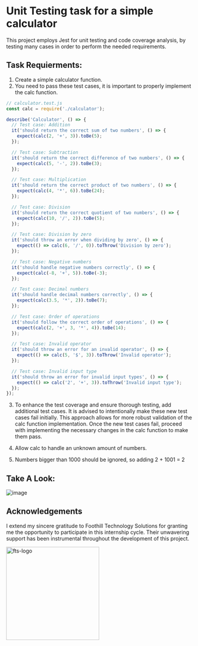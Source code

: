 # Unit Testing task for a simple calculator
This project employs Jest for unit testing and code coverage analysis, by testing many cases in order to perform the needed requirements.

## Task Requierments:

1. Create a simple calculator function.
2. You need to pass these test cases, it is important to properly implement the calc function.
```js
// calculator.test.js
const calc = require('./calculator');

describe('Calculator', () => {
  // Test case: Addition
  it('should return the correct sum of two numbers', () => {
    expect(calc(2, '+', 3)).toBe(5);
  });

  // Test case: Subtraction
  it('should return the correct difference of two numbers', () => {
    expect(calc(5, '-', 2)).toBe(3);
  });

  // Test case: Multiplication
  it('should return the correct product of two numbers', () => {
    expect(calc(4, '*', 6)).toBe(24);
  });

  // Test case: Division
  it('should return the correct quotient of two numbers', () => {
    expect(calc(10, '/', 2)).toBe(5);
  });

  // Test case: Division by zero
  it('should throw an error when dividing by zero', () => {
    expect(() => calc(6, '/', 0)).toThrow('Division by zero');
  });

  // Test case: Negative numbers
  it('should handle negative numbers correctly', () => {
    expect(calc(-8, '+', 5)).toBe(-3);
  });

  // Test case: Decimal numbers
  it('should handle decimal numbers correctly', () => {
    expect(calc(3.5, '*', 2)).toBe(7);
  });

  // Test case: Order of operations
  it('should follow the correct order of operations', () => {
    expect(calc(2, '+', 3, '*', 4)).toBe(14);
  });

  // Test case: Invalid operator
  it('should throw an error for an invalid operator', () => {
    expect(() => calc(5, '$', 3)).toThrow('Invalid operator');
  });

  // Test case: Invalid input type
  it('should throw an error for invalid input types', () => {
    expect(() => calc('2', '+', 3)).toThrow('Invalid input type');
  });
});
```

3. To enhance the test coverage and ensure thorough testing, add additional test cases.
It is advised to intentionally make these new test cases fail initially. This approach allows for more robust validation of the calc function implementation. Once the new test cases fail, proceed with implementing the necessary changes in the calc function to make them pass.
   
4. Allow calc to handle an unknown amount of numbers.
5. Numbers bigger than 1000 should be ignored, so adding 2 + 1001  = 2

   
## Take A Look:
![image](https://github.com/Rahaf-Mansour/unitTesting-calculator/assets/109438456/0412d3c2-c294-4dd8-844c-630ff4735cdb)


## Acknowledgements
I extend my sincere gratitude to Foothill Technology Solutions for granting me the opportunity to participate in this internship cycle. Their unwavering support has been instrumental throughout the development of this project.

<img src="https://github.com/Rahaf-Mansour/fts-portfolio/assets/109438456/6c99016a-121f-43ac-a7eb-bb07321917e9" alt="fts-logo" width="250">
